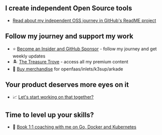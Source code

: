 ## I create independent Open Source tools

* [Read about my independent OSS journey in GitHub's ReadME project](https://github.com/readme/alex-ellis)

## Follow my journey and support my work

* ⭐️ [Become an Insider and GitHub Sponsor](https://github.com/sponsors/alexellis) - follow my journey and get weekly updates
* 🏝️ [The Treasure Trove](https://faasd.exit.openfaas.pro/function/trove) - access all my premium content
* 👕 [Buy merchandise](https://store.openfaas.com/collections) for openfaas/inlets/k3sup/arkade

## Your product deserves more eyes on it

* 📈 [Let's start working on that together?](https://www.alexellis.io/)

## Time to level up your skills?

* 👔 [Book 1:1 coaching with me on Go, Docker and Kubernetes](https://calendly.com/alexellis/1-1-discounted-coaching)
